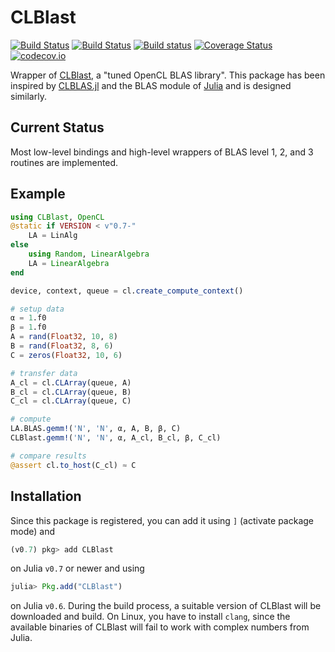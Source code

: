 # CLBlast

[![Build Status](https://gitlab.com/JuliaGPU/CLArrays.jl/badges/master/pipeline.svg)](https://gitlab.com/JuliaGPU/CLArrays.jl/pipelines)
[![Build Status](https://travis-ci.org/JuliaGPU/CLBlast.jl.svg?branch=master)](https://travis-ci.org/JuliaGPU/CLBlast.jl)
[![Build status](https://ci.appveyor.com/api/projects/status/i1saoodeqrepiodl?svg=true)](https://ci.appveyor.com/project/ranocha/CLBlast-jl)
[![Coverage Status](https://coveralls.io/repos/github/JuliaGPU/CLBlast.jl/badge.svg?branch=master)](https://coveralls.io/github/JuliaGPU/CLBlast.jl?branch=master)
[![codecov.io](http://codecov.io/github/JuliaGPU/CLBlast.jl/coverage.svg?branch=master)](http://codecov.io/github/JuliaGPU/CLBlast.jl?branch=master)

Wrapper of [CLBlast](https://github.com/CNugteren/CLBlast), a "tuned OpenCL BLAS library".
This package has been inspired by [CLBLAS.jl](https://github.com/JuliaGPU/CLBLAS.jl) and
the BLAS module of [Julia](https://github.com/JuliaLang/julia) and is designed similarly.

## Current Status

Most low-level bindings and high-level wrappers of BLAS level 1, 2, and 3 routines are implemented.


## Example

```julia
using CLBlast, OpenCL
@static if VERSION < v"0.7-"
    LA = LinAlg
else
    using Random, LinearAlgebra
    LA = LinearAlgebra
end

device, context, queue = cl.create_compute_context()

# setup data
α = 1.f0
β = 1.f0
A = rand(Float32, 10, 8)
B = rand(Float32, 8, 6)
C = zeros(Float32, 10, 6)

# transfer data
A_cl = cl.CLArray(queue, A)
B_cl = cl.CLArray(queue, B)
C_cl = cl.CLArray(queue, C)

# compute
LA.BLAS.gemm!('N', 'N', α, A, B, β, C)
CLBlast.gemm!('N', 'N', α, A_cl, B_cl, β, C_cl)

# compare results
@assert cl.to_host(C_cl) ≈ C
```


## Installation

Since this package is registered, you can add it using `]` (activate package mode) and
```julia
(v0.7) pkg> add CLBlast
```
on Julia `v0.7` or newer and using
```julia
julia> Pkg.add("CLBlast")
```
on Julia `v0.6`. During the build process, a suitable version of CLBlast will be
downloaded and build. On Linux, you have to install `clang`, since the available
binaries of CLBlast will fail to work with complex numbers from Julia.

